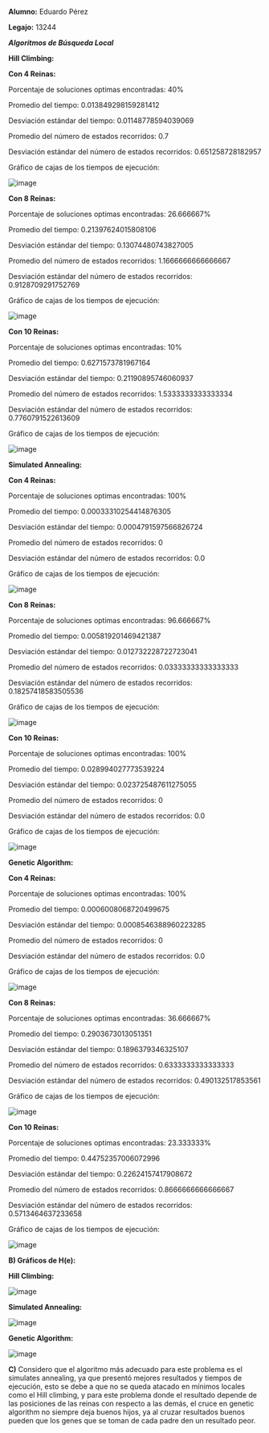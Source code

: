 ﻿**Alumno:** Eduardo Pérez

**Legajo:** 13244

***Algoritmos de Búsqueda Local***

**Hill Climbing:**

**Con 4 Reinas:**

Porcentaje de soluciones optimas encontradas: 40%

Promedio del tiempo: 0.013849298159281412

Desviación estándar del tiempo: 0.01148778594039069

Promedio del número de estados recorridos: 0.7

Desviación estándar del número de estados recorridos: 0.651258728182957

Gráfico de cajas de los tiempos de ejecución:

![image](https://user-images.githubusercontent.com/88392382/133856644-7442e59b-87d6-4ed6-97df-6dde5d0ead76.png)


**Con 8 Reinas:**

Porcentaje de soluciones optimas encontradas: 26.666667%

Promedio del tiempo: 0.21397624015808106

Desviación estándar del tiempo: 0.13074480743827005

Promedio del número de estados recorridos:  1.1666666666666667

Desviación estándar del número de estados recorridos: 0.9128709291752769

Gráfico de cajas de los tiempos de ejecución: 

![image](https://user-images.githubusercontent.com/88392382/133856662-abb02836-0765-419a-ae2b-96314ae5777e.png)

**Con 10 Reinas:**

Porcentaje de soluciones optimas encontradas: 10%

Promedio del tiempo: 0.6271573781967164

Desviación estándar del tiempo: 0.21190895746060937

Promedio del número de estados recorridos: 1.5333333333333334

Desviación estándar del número de estados recorridos: 0.7760791522613609

Gráfico de cajas de los tiempos de ejecución: 

![image](https://user-images.githubusercontent.com/88392382/133856693-204e3e9f-23fd-4b6c-b0c0-64a1f7d159ba.png)

**Simulated Annealing:** 

**Con 4 Reinas:**

Porcentaje de soluciones optimas encontradas: 100%

Promedio del tiempo: 0.00033310254414876305

Desviación estándar del tiempo: 0.0004791597566826724

Promedio del número de estados recorridos: 0

Desviación estándar del número de estados recorridos: 0.0

Gráfico de cajas de los tiempos de ejecución: 

![image](https://user-images.githubusercontent.com/88392382/133856704-b605005e-ec69-4802-bc6e-72cd06a8939d.png)

**Con 8 Reinas:**

Porcentaje de soluciones optimas encontradas: 96.666667%

Promedio del tiempo: 0.005819201469421387

Desviación estándar del tiempo: 0.012732228722723041

Promedio del número de estados recorridos: 0.03333333333333333

Desviación estándar del número de estados recorridos: 0.18257418583505536

Gráfico de cajas de los tiempos de ejecución: 

![image](https://user-images.githubusercontent.com/88392382/133856716-cd8ea43f-f669-4155-bfe7-4feb7a17cbf1.png)

**Con 10 Reinas:**

Porcentaje de soluciones optimas encontradas: 100%

Promedio del tiempo: 0.028994027773539224

Desviación estándar del tiempo: 0.023725487611275055

Promedio del número de estados recorridos: 0

Desviación estándar del número de estados recorridos: 0.0

Gráfico de cajas de los tiempos de ejecución: 

![image](https://user-images.githubusercontent.com/88392382/133856728-145c40f2-3871-48e6-9253-509b2bd259fd.png)

**Genetic Algorithm:**

**Con 4 Reinas:**

Porcentaje de soluciones optimas encontradas: 100%

Promedio del tiempo: 0.0006008068720499675

Desviación estándar del tiempo: 0.0008546388960223285

Promedio del número de estados recorridos: 0

Desviación estándar del número de estados recorridos: 0.0

Gráfico de cajas de los tiempos de ejecución: 

![image](https://user-images.githubusercontent.com/88392382/133856744-617aaa1f-416b-405e-9e1c-cd392e559aff.png)


**Con 8 Reinas:**

Porcentaje de soluciones optimas encontradas: 36.666667%

Promedio del tiempo: 0.2903673013051351

Desviación estándar del tiempo: 0.1896379346325107

Promedio del número de estados recorridos:  0.6333333333333333

Desviación estándar del número de estados recorridos: 0.490132517853561

Gráfico de cajas de los tiempos de ejecución: 

![image](https://user-images.githubusercontent.com/88392382/133856771-f539cf09-2c2c-4f8b-a809-d914c38758c4.png)

**Con 10 Reinas:**

Porcentaje de soluciones optimas encontradas: 23.333333%

Promedio del tiempo: 0.44752357006072996

Desviación estándar del tiempo: 0.22624157417908672

Promedio del número de estados recorridos: 0.8666666666666667

Desviación estándar del número de estados recorridos: 0.5713464637233658

Gráfico de cajas de los tiempos de ejecución: 

![image](https://user-images.githubusercontent.com/88392382/133856778-de06273e-a761-49a0-84e0-c664130b4df0.png)

**B) Gráficos de H(e):**

**Hill Climbing:**

![image](https://user-images.githubusercontent.com/88392382/133856787-b69b063e-1e9a-44a0-8c98-e144396a0329.png)

**Simulated Annealing:**

![image](https://user-images.githubusercontent.com/88392382/133856808-c73fce4d-aa99-4d2e-86e0-ac774055c751.png)

**Genetic Algorithm:**

![image](https://user-images.githubusercontent.com/88392382/133856819-eaef32e0-939e-4fef-9b63-eb1488ddd408.png)

**C)** Considero que el algoritmo más adecuado para este problema es el simulates annealing, ya que presentó mejores resultados y tiempos de ejecución, esto se debe a que no se queda atacado en mínimos locales como el Hill climbing, y para este problema donde el resultado depende de las posiciones de las reinas con respecto a las demás, el cruce en genetic algorithm no siempre deja buenos hijos, ya al cruzar resultados buenos pueden que los genes que se toman de cada padre den un resultado peor.
